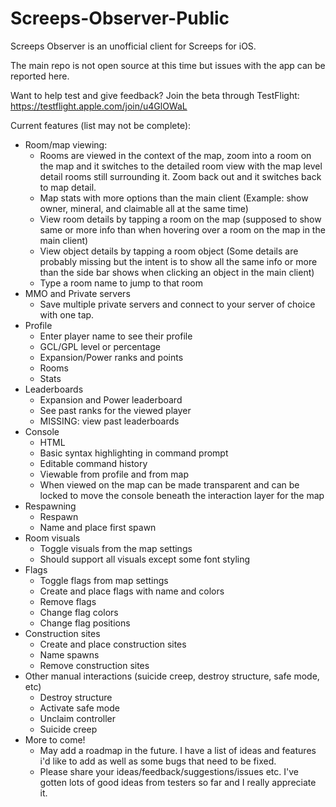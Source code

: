 # Screeps-Observer-Public
Screeps Observer is an unofficial client for Screeps for iOS.

The main repo is not open source at this time but issues with the app can be reported here.

Want to help test and give feedback? Join the beta through TestFlight: https://testflight.apple.com/join/u4GlOWaL

Current features (list may not be complete):
- Room/map viewing:
  - Rooms are viewed in the context of the map, zoom into a room on the map and it switches to the detailed room view with the map level detail rooms still surrounding it. Zoom back out and it switches back to map detail.
  - Map stats with more options than the main client (Example: show owner, mineral, and claimable all at the same time)
  - View room details by tapping a room on the map (supposed to show same or more info than when hovering over a room on the map in the main client)
  - View object details by tapping a room object (Some details are probably missing but the intent is to show all the same info or more than the side bar shows when clicking an object in the main client)
  - Type a room name to jump to that room
- MMO and Private servers
  - Save multiple private servers and connect to your server of choice with one tap.
- Profile
  - Enter player name to see their profile
  - GCL/GPL level or percentage
  - Expansion/Power ranks and points
  - Rooms
  - Stats
- Leaderboards
  - Expansion and Power leaderboard
  - See past ranks for the viewed player
  - MISSING: view past leaderboards
- Console
  - HTML
  - Basic syntax highlighting in command prompt
  - Editable command history
  - Viewable from profile and from map
  - When viewed on the map can be made transparent and can be locked to move the console beneath the interaction layer for the map
- Respawning
  - Respawn
  - Name and place first spawn
- Room visuals
  - Toggle visuals from the map settings
  - Should support all visuals except some font styling
- Flags
  - Toggle flags from map settings
  - Create and place flags with name and colors
  - Remove flags
  - Change flag colors
  - Change flag positions
- Construction sites
  - Create and place construction sites
  - Name spawns
  - Remove construction sites
- Other manual interactions (suicide creep, destroy structure, safe mode, etc)
  - Destroy structure
  - Activate safe mode
  - Unclaim controller
  - Suicide creep
- More to come!
  - May add a roadmap in the future. I have a list of ideas and features i'd like to add as well as some bugs that need to be fixed.
  - Please share your ideas/feedback/suggestions/issues etc. I've gotten lots of good ideas from testers so far and I really appreciate it.
